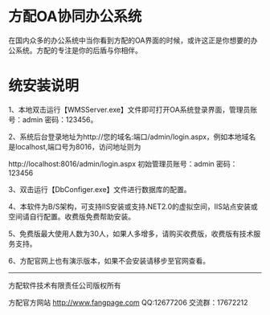 # 方配OA协同办公系统
在国内众多的办公系统中当你看到方配的OA界面的时候，或许这正是你想要的办公系统。方配的专注是你的后盾与你相伴。

# 统安装说明
1、本地双击运行【WMSServer.exe】文件即可打开OA系统登录界面，管理员账号：admin  密码：123456。

2、系统后台登录地址为http://您的域名:端口/admin/login.aspx，例如本地域名是localhost,端口号为8016，访问地址则为

http://localhost:8016/admin/login.aspx 初始管理员账号：admin   密码：123456

3、双击运行【DbConfiger.exe】文件进行数据库的配置。

4、本软件为B/S架构，可支持IIS安装或支持.NET2.0的虚拟空间，IIS站点安装或空间请自行配置。收费版免费帮助安装。

5、免费版最大使用人数为30人，如果人多增多，请购买收费版，收费版有技术服务支持。

6、方配官网上也有演示版本，如果不会安装请移步至官网查看。

---------------------------------------------------------------
方配软件技术有限责任公司版权所有

方配官方网站 http://www.fangpage.com   QQ:12677206    交流群：17672212
